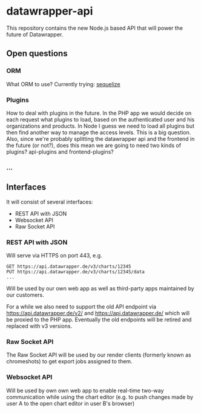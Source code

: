 # datawrapper-api

This repository contains the new Node.js based API that will power the future of Datawrapper.

## Open questions

### ORM
What ORM to use? Currently trying: [sequelize](http://docs.sequelizejs.com/)

### Plugins

How to deal with plugins in the future. In the PHP app we would decide on each request what plugins to load, based on the authenticated user and his organizations and products. In Node I guess we need to load all plugins but then find another way to manage the access levels. This is a big question. Also, since we're probably splitting the datawrapper api and the frontend in the future (or not?), does this mean we are going to need two kinds of plugins? api-plugins and frontend-plugins?

### ...

## Interfaces

It will consist of several interfaces:

* REST API with JSON
* Websocket API 
* Raw Socket API

### REST API with JSON

Will serve via HTTPS on port 443, e.g. 

    GET https://api.datawrapper.de/v3/charts/12345
    PUT https://api.datawrapper.de/v3/charts/12345/data
    ...

Will be used by our own web app as well as third-party apps maintained by our customers.

For a while we also need to support the old API endpoint via https://api.datawrapper.de/v2/ and https://api.datawrapper.de/ which will be proxied to the PHP app. Eventually the old endpoints will be retired and replaced with v3 versions.

### Raw Socket API

The Raw Socket API will be used by our render clients (formerly known as chromeshots) to get export jobs assigned to them.

### Websocket API

Will be used by own own web app to enable real-time two-way communication while using the chart editor (e.g. to push changes made by user A to the open chart editor in user B's browser)
